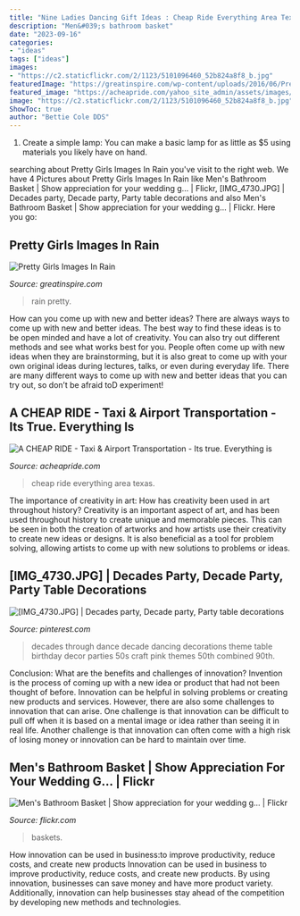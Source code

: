 ```yaml
---
title: "Nine Ladies Dancing Gift Ideas : Cheap Ride Everything Area Texas"
description: "Men&#039;s bathroom basket"
date: "2023-09-16"
categories:
- "ideas"
tags: ["ideas"]
images:
- "https://c2.staticflickr.com/2/1123/5101096460_52b824a8f8_b.jpg"
featuredImage: "https://greatinspire.com/wp-content/uploads/2016/06/Pretty-Girls-Images-In-Rain-14.jpg"
featured_image: "https://acheapride.com/yahoo_site_admin/assets/images/A_Cheap_Ride_-_ACR_Texas_Logo_as_Jpeg.364231000.jpg"
image: "https://c2.staticflickr.com/2/1123/5101096460_52b824a8f8_b.jpg"
ShowToc: true
author: "Bettie Cole DDS"
---
```



1. Create a simple lamp: You can make a basic lamp for as little as $5 using materials you likely have on hand.

	

		
searching about Pretty Girls Images In Rain you've visit to the right web. We have 4 Pictures about Pretty Girls Images In Rain like Men&#039;s Bathroom Basket | Show appreciation for your wedding g… | Flickr, [IMG_4730.JPG] | Decades party, Decade party, Party table decorations and also Men&#039;s Bathroom Basket | Show appreciation for your wedding g… | Flickr. Here you go:
		
    
## Pretty Girls Images In Rain

<img loading=lazy src="https://greatinspire.com/wp-content/uploads/2016/06/Pretty-Girls-Images-In-Rain-14.jpg" onerror="this.onerror=null;this.src='https://tse4.mm.bing.net/th?id=OIP.ERt8-7nOUiUAH88PoANhFQHaLH&amp;pid=15.1';" alt="Pretty Girls Images In Rain">

_Source: greatinspire.com_

>rain pretty. 

	

How can you come up with new and better ideas?
There are always ways to come up with new and better ideas. The best way to find these ideas is to be open minded and have a lot of creativity. You can also try out different methods and see what works best for you. People often come up with new ideas when they are brainstorming, but it is also great to come up with your own original ideas during lectures, talks, or even during everyday life. There are many different ways to come up with new and better ideas that you can try out, so don’t be afraid toD experiment!

    
## A CHEAP RIDE - Taxi &amp; Airport Transportation - Its True. Everything Is

<img loading=lazy src="https://acheapride.com/yahoo_site_admin/assets/images/A_Cheap_Ride_-_ACR_Texas_Logo_as_Jpeg.364231000.jpg" onerror="this.onerror=null;this.src='https://tse4.mm.bing.net/th?id=OIP.N4fajJByqbSMdiVQ_Tj7VQAAAA&amp;pid=15.1';" alt="A CHEAP RIDE - Taxi &amp; Airport Transportation - Its true. Everything is">

_Source: acheapride.com_

>cheap ride everything area texas. 

	

The importance of creativity in art: How has creativity been used in art throughout history?
Creativity is an important aspect of art, and has been used throughout history to create unique and memorable pieces. This can be seen in both the creation of artworks and how artists use their creativity to create new ideas or designs. It is also beneficial as a tool for problem solving, allowing artists to come up with new solutions to problems or ideas.

    
## [IMG_4730.JPG] | Decades Party, Decade Party, Party Table Decorations

<img loading=lazy src="https://i.pinimg.com/originals/47/81/13/4781135c27c034260d31c4ec7d28aa22.jpg" onerror="this.onerror=null;this.src='https://tse2.mm.bing.net/th?id=OIP.DCYdpcZa0bxCRdGV-O-dwwHaJ4&amp;pid=15.1';" alt="[IMG_4730.JPG] | Decades party, Decade party, Party table decorations">

_Source: pinterest.com_

>decades through dance decade dancing decorations theme table birthday decor parties 50s craft pink themes 50th combined 90th. 

	

Conclusion: What are the benefits and challenges of innovation?
Invention is the process of coming up with a new idea or product that had not been thought of before. Innovation can be helpful in solving problems or creating new products and services. However, there are also some challenges to innovation that can arise. One challenge is that innovation can be difficult to pull off when it is based on a mental image or idea rather than seeing it in real life. Another challenge is that innovation can often come with a high risk of losing money or innovation can be hard to maintain over time.

    
## Men&#039;s Bathroom Basket | Show Appreciation For Your Wedding G… | Flickr

<img loading=lazy src="https://c2.staticflickr.com/2/1123/5101096460_52b824a8f8_b.jpg" onerror="this.onerror=null;this.src='https://tse1.mm.bing.net/th?id=OIP.b2j9wq0IIXZ5g5_LzyMwkQHaFj&amp;pid=15.1';" alt="Men&#039;s Bathroom Basket | Show appreciation for your wedding g… | Flickr">

_Source: flickr.com_

>baskets. 

	

How innovation can be used in business:to improve productivity, reduce costs, and create new products
Innovation can be used in business to improve productivity, reduce costs, and create new products. By using innovation, businesses can save money and have more product variety. Additionally, innovation can help businesses stay ahead of the competition by developing new methods and technologies.

